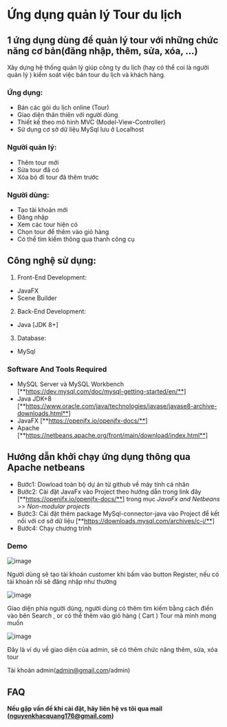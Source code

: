 # Ứng dụng quản lý Tour du lịch 

## 1 ứng dụng dùng để quản lý tour với những chức năng cơ bản(đăng nhập, thêm, sửa, xóa, ...)

Xây dựng hệ thống quản lý giúp công ty du lịch (hay có thể coi là người quản lý ) kiểm soát việc bán tour du lịch và khách hàng.

### Ứng dụng:

* Bán các gói du lịch online (Tour)
* Giao diện thân thiên với người dùng
* Thiết kế theo mô hình MVC (Model-View-Controller)
* Sử dụng cơ sở dữ liệu MySql lưu ở Localhost

### Người quản lý:

* Thêm tour mới
* Sửa tour đã có
* Xóa bỏ đi tour đã thêm trước

### Người dùng:

* Tạo tài khoản mới
* Đăng nhập
* Xem các tour hiện có
* Chọn tour để thêm vào giỏ hàng
* Có thể tìm kiếm thông qua thanh công cụ

## Công nghệ sử dụng:
1. Front-End Development:
* JavaFX
* Scene Builder
2. Back-End Development:
* Java [JDK 8+]
3. Database:
* MySql

### Software And Tools Required
* MySQL Server và MySQL Workbench [**https://dev.mysql.com/doc/mysql-getting-started/en/**]
* Java JDK+8 [**https://www.oracle.com/java/technologies/javase/javase8-archive-downloads.html**]
* JavaFX  [**https://openjfx.io/openjfx-docs/**]
* Apache [**https://netbeans.apache.org/front/main/download/index.html**]

 ## Hướng dẫn khởi chạy ứng dụng thông qua Apache netbeans
 * Bước1: Dowload toàn bộ dự án từ github về máy tính cá nhân 
 * Bước2: Cài đặt JavaFx vào Project theo hướng dẫn trong link đây [**https://openjfx.io/openjfx-docs/**] trong mục *JavaFx and Netbeans* >> *Non-modular projects*
 * Bước3: Cài đặt thêm package MySql-connector-java vào Project để kết nối với cơ sở dữ liệu [**https://downloads.mysql.com/archives/c-j/**]
 * Bước4: Chạy chương trình 

 ### Demo 
![image](https://github.com/quangzeros/TourManagement/assets/110181294/e8aedf95-38ac-4491-9bb4-bb80a4eeb165)

Người dùng sẽ tạo tài khoản customer khi bấm vào button Register, nếu có tài khoản rồi sẽ đăng nhập như thường

![image](https://github.com/quangzeros/TourManagement/assets/110181294/172903ab-6f07-48bf-808e-39f028040fba)

Giao diện phía người dùng, người dùng có thêm tìm kiếm bằng cách điền vào bên Search , or có thể thêm vào giỏ hàng ( Cart ) Tour mà mình mong muốn

![image](https://github.com/quangzeros/TourManagement/assets/110181294/dd5bb112-9482-48ab-9237-2637940381f1)

Đây là ví dụ về giao diện của admin, sẽ có thêm chức năng thêm, sửa, xóa tour

Tài khoản admin(admin@gmail.com/admin)

## FAQ 
**Nếu gặp vấn đề khi cài đặt, hãy liên hệ vs tôi qua mail (nguyenkhacquang176@gmail.com)**





